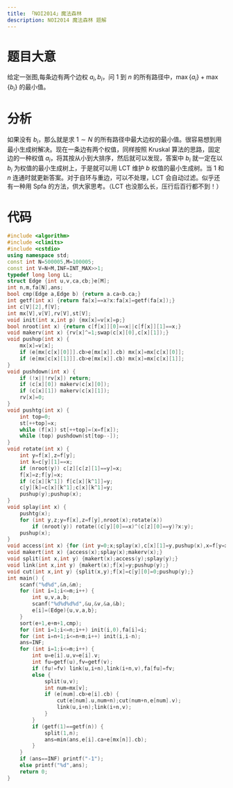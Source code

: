 ```yaml
---
title: 「NOI2014」魔法森林
description: NOI2014 魔法森林 题解
---
```


# 题目大意

给定一张图,每条边有两个边权 $a_i,b_i$，问 $1$ 到 $n$ 的所有路径中，$\max\lbrace a_i\rbrace+\max\lbrace b_i\rbrace$ 的最小值。

# 分析

如果没有 $b_i$，那么就是求 $1\sim N$ 的所有路径中最大边权的最小值。很容易想到用最小生成树解决。现在一条边有两个权值，同样按照 Kruskal 算法的思路，固定边的一种权值 $a_i$，将其按从小到大排序，然后就可以发现，答案中 $b_i$ 就一定在以 $b_i$ 为权值的最小生成树上，于是就可以用 LCT 维护 $b$ 权值的最小生成树。当 $1$ 和 $n$ 连通时就更新答案。对于自环与重边，可以不处理，LCT 会自动过滤。似乎还有一种用 Spfa 的方法，供大家思考。（LCT 也没那么长，压行后百行都不到！）

# 代码

```cpp
#include <algorithm>
#include <climits>
#include <cstdio>
using namespace std;
const int N=500005,M=100005;
const int V=N+M,INF=INT_MAX>>1;
typedef long long LL;
struct Edge {int u,v,ca,cb;}e[M];
int n,m,fa[N],ans;
bool cmp(Edge a,Edge b) {return a.ca<b.ca;}
int getf(int x) {return fa[x]==x?x:fa[x]=getf(fa[x]);}
int c[V][2],f[V];
int mx[V],v[V],rv[V],st[V];
void init(int x,int p) {mx[x]=v[x]=p;}
bool nroot(int x) {return c[f[x]][0]==x||c[f[x]][1]==x;}
void makerv(int x) {rv[x]^=1;swap(c[x][0],c[x][1]);}
void pushup(int x) {
	mx[x]=v[x];
	if (e[mx[c[x][0]]].cb>e[mx[x]].cb) mx[x]=mx[c[x][0]];
	if (e[mx[c[x][1]]].cb>e[mx[x]].cb) mx[x]=mx[c[x][1]];
}
void pushdown(int x) {
	if (!x||!rv[x]) return;
	if (c[x][0]) makerv(c[x][0]);
	if (c[x][1]) makerv(c[x][1]);
	rv[x]=0;
}
void pushtg(int x) {
	int top=0;
	st[++top]=x;
	while (f[x]) st[++top]=(x=f[x]);
	while (top) pushdown(st[top--]);
}
void rotate(int x) {
	int y=f[x],z=f[y];
	int k=c[y][1]==x;
	if (nroot(y)) c[z][c[z][1]==y]=x;
	f[x]=z;f[y]=x;
	if (c[x][k^1]) f[c[x][k^1]]=y;
	c[y][k]=c[x][k^1];c[x][k^1]=y;
	pushup(y);pushup(x);
}
void splay(int x) {
	pushtg(x);
	for (int y,z;y=f[x],z=f[y],nroot(x);rotate(x))
		if (nroot(y)) rotate((c[y][0]==x)^(c[z][0]==y)?x:y);
	pushup(x);
}
void access(int x) {for (int y=0;x;splay(x),c[x][1]=y,pushup(x),x=f[y=x]);}
void makert(int x) {access(x);splay(x);makerv(x);}
void split(int x,int y) {makert(x);access(y);splay(y);}
void link(int x,int y) {makert(x);f[x]=y;pushup(y);}
void cut(int x,int y) {split(x,y);f[x]=c[y][0]=0;pushup(y);}
int main() {
	scanf("%d%d",&n,&m);
	for (int i=1;i<=m;i++) {
		int u,v,a,b;
		scanf("%d%d%d%d",&u,&v,&a,&b);
		e[i]=(Edge){u,v,a,b};
	}
	sort(e+1,e+m+1,cmp);
	for (int i=1;i<=n;i++) init(i,0),fa[i]=i;
	for (int i=n+1;i<=n+m;i++) init(i,i-n);
	ans=INF;
	for (int i=1;i<=m;i++) {
		int u=e[i].u,v=e[i].v;
		int fu=getf(u),fv=getf(v);
		if (fu!=fv) link(u,i+n),link(i+n,v),fa[fu]=fv;
		else {
			split(u,v);
			int num=mx[v];
			if (e[num].cb>e[i].cb) {
				cut(e[num].u,num+n);cut(num+n,e[num].v);
				link(u,i+n);link(i+n,v);
			}
		}
		if (getf(1)==getf(n)) {
			split(1,n);
			ans=min(ans,e[i].ca+e[mx[n]].cb);
		}
	}
	if (ans==INF) printf("-1");
	else printf("%d",ans);
	return 0;
}
```

